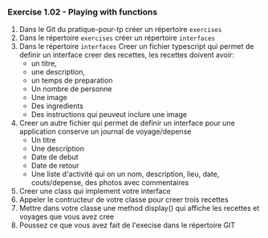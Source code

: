 ### Exercise 1.02 - Playing with functions

1. Dans le Git du pratique-pour-tp créer un répertoire `exercises`
2. Dans le répertoire `exercises` créer un répertoire `interfaces`
3. Dans le répertoire `interfaces` Creer un fichier typescript qui permet de definir un interface creer des recettes, les recettes doivent avoir:
   * un titre, 
   * une description, 
   * un temps de preparation
   * Un nombre de personne
   * Une image
   * Des ingredients
   * Des instructions qui peuveut inclure une image
4. Creer un autre fichier qui permet de definir un interface pour une application conserve un journal de voyage/depense
   * Un titre 
   * Une description
   * Date de debut
   * Date de retour
   * Une liste d'activité qui on un nom, description, lieu, date, couts/depense, des photos avec commentaires
5. Creer une class qui implement votre interface
6. Appeler le contructeur de votre classe pour creer trois recettes
7. Mettre dans votre classe une method display() qui affiche les recettes et voyages que vous avez cree
8. Poussez ce que vous avez fait de l'execise dans le répertoire GIT
   